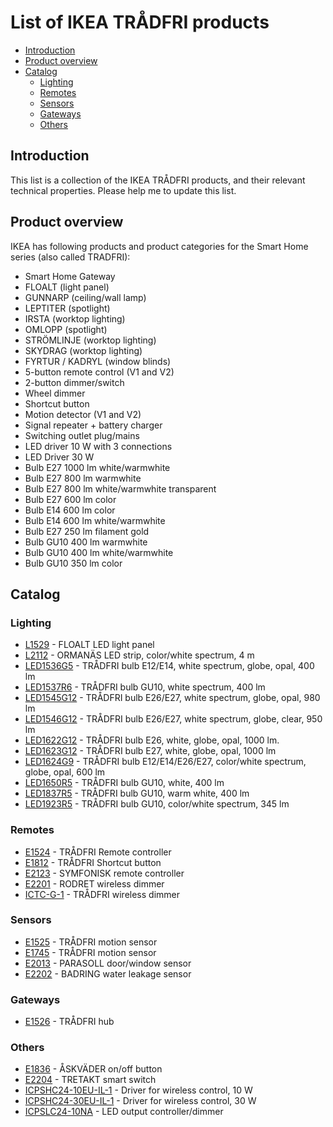 # List of IKEA TRÅDFRI products

* [Introduction](#introduction)
* [Product overview](#product-overview)
* [Catalog](#catalog)
  * [Lighting](#lighting)
  * [Remotes](#remotes)
  * [Sensors](#sensors)
  * [Gateways](#gateways)
  * [Others](#others)

## Introduction
This list is a collection of the IKEA TRÅDFRI products, and their relevant
technical properties. Please help me to update this list.

## Product overview
IKEA has following products and product categories for the Smart Home series
(also called TRADFRI):

* Smart Home Gateway
* FLOALT (light panel)
* GUNNARP (ceiling/wall lamp)
* LEPTITER (spotlight)
* IRSTA  (worktop lighting)
* OMLOPP (spotlight)
* STRÖMLINJE (worktop lighting)
* SKYDRAG (worktop lighting)
* FYRTUR / KADRYL (window blinds)
* 5-button remote control (V1 and V2)
* 2-button dimmer/switch
* Wheel dimmer
* Shortcut button
* Motion detector (V1 and V2)
* Signal repeater + battery charger
* Switching outlet plug/mains
* LED driver 10 W with 3 connections
* LED Driver 30 W
* Bulb E27 1000 lm white/warmwhite
* Bulb E27 800 lm warmwhite
* Bulb E27 800 lm white/warmwhite transparent
* Bulb E27 600 lm color
* Bulb E14 600 lm color
* Bulb E14 600 lm white/warmwhite
* Bulb E27 250 lm filament gold
* Bulb GU10 400 lm warmwhite
* Bulb GU10 400 lm white/warmwhite
* Bulb GU10 350 lm color

## Catalog

### Lighting

* [L1529](products/L1529) - FLOALT LED light panel
* [L2112](products/L2112) - ORMANÄS LED strip, color/white spectrum, 4 m
* [LED1536G5](products/LED1536G5) - TRÅDFRI bulb E12/E14, white spectrum, globe, opal, 400 lm
* [LED1537R6](products/LED1537R6) - TRÅDFRI bulb GU10, white spectrum, 400 lm
* [LED1545G12](products/LED1545G12) - TRÅDFRI bulb E26/E27, white spectrum, globe, opal, 980 lm
* [LED1546G12](products/LED1546G12) - TRÅDFRI bulb E26/E27, white spectrum, globe, clear, 950 lm
* [LED1622G12](products/LED1622G12) - TRÅDFRI bulb E26, white, globe, opal, 1000 lm.
* [LED1623G12](products/LED1623G12) - TRÅDFRI bulb E27, white, globe, opal, 1000 lm
* [LED1624G9](products/LED1624G9) - TRÅDFRI bulb E12/E14/E26/E27, color/white spectrum, globe, opal, 600 lm
* [LED1650R5](products/LED1650R5) - TRÅDFRI bulb GU10, white, 400 lm
* [LED1837R5](products/LED1837R5) - TRÅDFRI bulb GU10, warm white, 400 lm
* [LED1923R5](products/LED1923R5) - TRÅDFRI bulb GU10, color/white spectrum, 345 lm

### Remotes

* [E1524](products/E1524) - TRÅDFRI Remote controller
* [E1812](products/E1812) - TRÅDFRI Shortcut button
* [E2123](products/E2123) - SYMFONISK remote controller
* [E2201](products/E2201) - RODRET wireless dimmer
* [ICTC-G-1](products/ICTC-G-1) - TRÅDFRI wireless dimmer

### Sensors

* [E1525](products/E1525) - TRÅDFRI motion sensor
* [E1745](products/E1745) - TRÅDFRI motion sensor
* [E2013](products/E2013) - PARASOLL door/window sensor
* [E2202](products/E2202) - BADRING water leakage sensor

### Gateways

* [E1526](products/E1526) - TRÅDFRI hub

### Others

* [E1836](products/E1836) - ÅSKVÄDER on/off button
* [E2204](products/E2204) - TRETAKT smart switch
* [ICPSHC24-10EU-IL-1](products/ICPSHC24-10EU-IL-1) - Driver for wireless control, 10 W
* [ICPSHC24-30EU-IL-1](products/ICPSHC24-30EU-IL-1) - Driver for wireless control, 30 W
* [ICPSLC24-10NA](products/ICPSLC24-10NA) - LED output controller/dimmer
